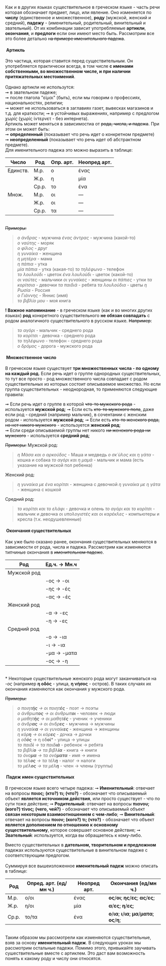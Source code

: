 Как и в других языках существительное в греческом языке - часть речи которая обозначает предмет, лицо, или явление. Оно изменяется по **числу** (единственное и множественное), **роду** (мужской, женский и средний), **падежу** - (именительный, родительный, винительный и звательный). От их комбинации зависит употребляемые **артикли**, **окончания**, и **предлоги** если они имеют место быть. Рассмотрим все это более детально ~~на примере именительного падежа~~. 

#### &nbsp;Артикль
Это частица, которая ставится перед существительным. Он употребляется практически всегда, в том числе **с именами собственными, во множественном числе, и при наличии притяжательных местоимений**.  
&nbsp;  
Однако артикли не использутся:  
➞ в звательном падеже;  
➞ после глагола "είμαι" (быть), если мы говорим о профессиях, национальностях, религии;  
➞ может не использоваться в заглавиях газет, вывесках магазинов и т.д. для краткости;
➞ в устойчивых выражениях, например с предлогом *χωρίς* (χωρίς ίντερνετ - без интернета).
&nbsp;  
Артикль может меняться в зависимостиа от ~~рода, числа, и падежа~~. При этом он может быть:  
➞ **определенный** (показывает что речь идет о конкретном предмете)  
➞ **неопределенный** (показывает что речь идет об абстрактном предмете). 
&nbsp;  
Для именительного падежа это можно выразить в таблице:  

| Число  | Род   |Опр. арт. |Неопред арт.|
|--------|-------|----------|------------|
|Единств.| М.р.  | ο        | ένας       |
|        | Ж.р.  | η        | μία        |
|        | Ср.р. | το       | ένα        |
|Множ.   | М.р.  | οι       | —          |
|        | Ж.р.  | οι       | —          |
|        | Ср.р. | τα       | —          |
  
&nbsp;  
~~Примеры:~~ 
> *ο άνδρας* - мужчина
> *ένας άντρας* - мужчина (какой-то)  
> *ο ναύτης* - моряк  
> *ο φίλος* - друг  
> *η γυναίκα* - женщина  
> *η μητέρα* - мама  
> *η πάπια* - утка  
> *μία πάπια* - утка (какая-то)
> *το τηλέφωνο* - телефон  
> *το λουλούδι* - цветок
> *ένα λουλούδι* - цветок (какой-то)  
> *οι ναύτες* - мальчики
> *οι γυναίκες* - женщины
> *οι πάπιες* - утки
> *τα κορίτσια* - девочки
> *τα παιδιά* - ребята
> *τα λουλούδια* - цветы
> *η Ρωσία* - Россия  
> *ο Γιάννης* - Яннис (имя)  
> *το βιβλίο μου* - моя книга
  

**! Важное напоминание** - в греческом языке (как и во многих других языках) **род** конкретного существительного **не обязан совпадать** с родом аналогичного существительного в русском языке. ~~Например~~: 
> *το αγόρι* - мальчик - среднего рода  
> *το κορίτσι* - девочка - среднего рода  
> *το τηλέφωνο* - телефон - среднего рода  
> *ο δρόμος* - дорога - мужского рода

#### &nbsp;Множественное число 
В греческом языке существует **три множественных числа - по одному на каждый род**. Если речь идет о группе однородных существительных, то тут все просто - род множественного числа совпадает с родом существительных из которых состоит описываемое множество. Но если группа существительных - неоднородная, то применяются следующие правила:

➞ Если речь идет о группе в которой ~~что-то мужского рода~~ - используется **мужской род**;
➞ Если есть ~~кто-то мужского пола~~, даже если род - средний (например мальчик), в сочентании с женским родом - используется **мужской род**;
➞ Если есть ~~кто-то женского рода, но нет никого мужского~~ - используется **женский род**;  
➞ Если среди описываемой группы нет никого ~~ни женского рода ни мужского~~ - используется **средний род**;  

~~Примеры:~~
Мужской род:
> *η Μάσα και ο αρκούδος* - Маша и медведь 
> *ο σκ΄ύλος και η γάτα* - кошка и собака
> *το αγόρι και η μαμά* - мальчик и мама (есть указание на мужской пол ребенка)  

Женский род:  
> *η γυναίκα με ένα κορίτσι* - женщина с девочкой
> *η γυναίκα με η γάτα* - женщина с кошкой  

Средний род:
> *το κορίτσι και το ελάφι* - девочка и олень
> *το αγόρι και το κορίτσι* - мальчик и девочка
> *οι υπολογιστές και οι καρέκλες* - компьютеры и кресла (т.к. неодушевленные)

#### &nbsp;Окончания существительных
Как уже было сказано ранее, окончания существительных меняются в зависимости от рода, числа и падежа. Рассмотрим как изменяются типчиные окончания в ~~именительном падеже~~. 

| Род   | Ед.ч. →  Мн.ч |
|-------|----------|
| Мужской род|
||-ος → -οι|
||-ης  → -ές|
||-ας → -ές| 
|Женский род|
||-α → -ες |
||-η → -ες |
|Средний род|
|| -ο → -ια | 
|| -ι → -ια | 
|| -μα → -ματα | 
|| -ος → -η | 
  
&nbsp;  
\* Некоторые существительные женского рода могут заканчиваться на *-ος* (например **η οδός** - улица, **η νήσος** - остров). В таких случаях их окончания изменяются как окончания у мужского рода.  

~~Примеры:~~ 
> *ο ποιητ**ής** → οι ποιητ**ές*** - поэт → поэты  
> *ο άνθρωπ**ος** → οι άνθρωπ**οι*** - человек  → люди   
> *ο μαθητ**ής** → οι μαθητ**ές*** - ученик → ученики  
> *ο άνδρ**ας** → οι άνδρ**ες*** -  мужчина → мужчины  
> *η γυναίκ**α** → οι γυναίκ**ες*** - женщина → женщины  
> *η κόρ**η** → οι κόρ**ες*** - дочка → дочки  
> *η οδ**ός*** → η οδ**οί*** - улица → улицы  
> *το παιδ**ί** → τα παιδ**ιά*** - ребенок → ребята  
> *το βιβλί**ο** → τα βιβλ**ία*** - книга → книги  
> *το όνο**μα** → τα ονό**ματα*** - имя → имена  
> *το τέλ**ος** → τα τέλ**η*** - налог → налоги  
> *το μέλ**ος** → τα μέλ**η*** - член → члены (группы)  


#### &nbsp;Падеж имен существительных  
В греческом языке всего четыре падежа: 
➞ **Именительный**: отвечает на вопросы **ποιος; (кто?) τι; (что?)** - обозначает что описываемый объект **является источником действия**, или просто существует - что по сути тоже действие;
➞ **Родительный**: отвечает на вопросы **πιανου; (кого?) τίνος; (чего, чей?)** - обозначает что описываемый объект **связан некоторым взаимоотношением с чем-либо**;
➞ **Винительный**: отвечает на вопросы **ποιον; (кого?) τι; (что?)** - обозначает что объект **является дополнением по отношению к основному существительному**, которое совершает основное действие;
➞ **Звательный**: используется, когда вы обращаетесь к кому-либо.

Вместо существительных в **дательном, творительном и предложном** падежах используются существительные в винительном падеже с соответствующим предлогом.  
&nbsp;  
Суммируя все вышеизложенное **именительный падеж** можно описать в таблице:

| Род | Опред. арт. (ед/мн ч.) |Неопред арт. |Окончания (ед/мн ч.)|
|-----|--------|-----------------------|------------------------------------|
|М.р. | ο/οι | ένας                  | **ος**/**οι**;  **ης**/**ες**;  **ας**/**ες**;  |
|Ж.р. | η/οι | μία                   | **α**/**ες**;  **η**/**ες**; |
|Ср.р.|το/τα | ένα                   | **ο**/**ια**;  **ι**/**ια**;  **μα**/**ματα**;  **ος**/**η**; |  

&nbsp;  
Таким образом мы рассмотрели как изменяются существительные, взяв за основу **именительный падеж**. В следующих уроках мы рассмотрим остальные падежи. Помимо этого, привыкайте заучивать сушествительные вместе с артиклем. Это даст вам возможность понять к какому роду и числу они относятся.  
&nbsp;
   


